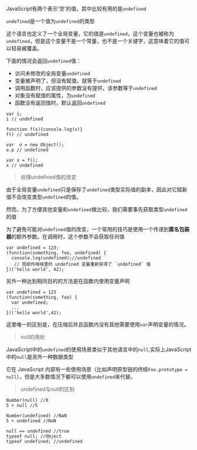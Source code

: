 JavaScript有两个表示'空'的值，其中比较有用的是`undefined`

`undefined`是一个值为`undefined`的类型

这个语言也定义了一个全局变量，它的值是`undefined`，这个变量也被称为`undefined`，但是这个变量不是一个常量，也不是一个关键字，这意味着它的值可以轻易被覆盖。

下面的情况会返回`undefined`值：

- 访问未修改的全局变量`undefined`
- 变量被声明了，但没有赋值，就等于`undefined`
- 调用函数时，应该提供的参数没有提供，该参数等于`undefined`
- 对象没有赋值的属性，为`undefined`
- 函数没有返回值时，默认返回`undefined`

```
var i;
i // undefined

function f(x){console.log(x)}
f() // undefined

var  o = new Object();
o.p // undefined

var x = f();
x // undefined
```

> 处理undefined值的改变

由于全局变量`undefined`只是保存了`undefined`类型实际值的副本，因此对它赋新值不会改变类型`undefined`的值。

然而，为了方便其他变量和`undefined`做比较，我们需要事先获取类型`undefined`的值

为了避免可能对`undefined`值的改变，一个常用的技巧是使用一个传递到**匿名包装器**的额外参数。在调用时，这个参数不会获取任何值

```
var undefined = 123;
(function(something, foo, undefined) {
  console.log(undefined);//undefined
   // 局部作用域里的 undefined 变量重新获得了 `undefined` 值
})('hello world', 42);
```

另外一种达到相同目的的方法是在函数内使用变量声明

```
var undefined = 123
(function(something, foo) {
  var undefined;
  ...
})('hello world',42);
```

这里唯一的区别是，在压缩后并且函数内没有其他需要使用`var`声明变量的情况。

> null的用处

JavaScript中的`undefined`的使用场景类似于其他语言中的`null`,实际上JavaScript中的`null`是另外一种数据类型

它在 JavaScript 内部有一些使用场景（比如声明原型链的终结`Foo.prototype = null`），但是大多数情况下都可以使用`undefined`来代替。

> undefined与null的区别

```
Number(null) //0
5 + null //5

Number(undefined) //NaN
5 + undefined //NaN

null == undefined //true
typeof null; //Object
typeof undefined; //undefined
```
